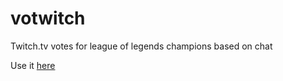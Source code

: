 # votwitch
Twitch.tv votes for league of legends champions based on chat

Use it <a href="//gbsales.github.io/votwitch">here</a>
